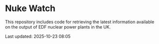 # Nuke Watch

This repository includes code for retrieving the latest information available on the output of EDF nuclear power plants in the UK.

Last updated: 2025-10-23 08:05